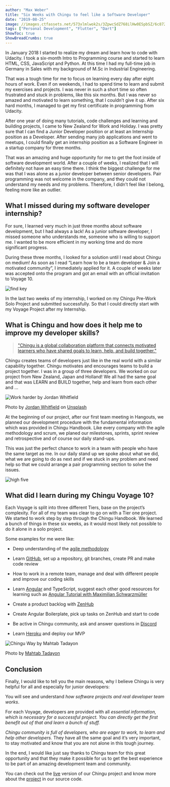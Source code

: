 ```yaml
---
author: "Max Weber"
title: "Six Weeks with Chingu to feel like a Software Developer"
date: "2019-08-25"
image: //images.ctfassets.net/573xlmlwok2s/3ZpwcSdZ768ilHw0ESpbSZ/6c8722c6d68555ca959dfcdbb15c865a/chingu_goal.webp
tags: ["Personal Development", "Flutter", "Dart"]
ShowToc: true
ShowBreadCrumbs: true
---
```


In January 2018 I started to realize my dream and learn how to code with
Udacity. I took a six-month Intro to Programming course and started to learn
HTML, CSS, JavaScript and Python. At this time I had my full-time job in
Germany in Sales with my background of M.Sc in Industrial Engineering.

That was a tough time for me to focus on learning every day after eight hours
of work. Even if on weekends, I had to spend time to learn and submit my
exercises and projects. I was never in such a short time so often frustrated
and stuck in problems, like this six months. But I was never so amazed and
motivated to learn something, that I couldn’t give it up. After six hard
months, I managed to get my first certificate in programming from Udacity.

After one year of doing many tutorials, code challenges and learning and
building projects, I came to New Zealand for Work and Holiday. I was pretty
sure that I can find a Junior Developer position or at least an Internship
position as a Developer. After sending many job applications and went to
meetups, I could finally get an internship position as a Software Engineer in
a startup company for three months.

That was an amazing and huge opportunity for me to get the foot inside of
software development world. After a couple of weeks, I realized that I will
definitely not have an easy time there. I think the biggest challenge for me
was that I was alone as a junior developer between senior developers. Pair
programming was not welcome in the company, and they could not understand my
needs and my problems. Therefore, I didn’t feel like I belong, feeling more
like an outlier.

## What I missed during my software developer internship?

For sure, I learned very much in just three months about software development,
but I had always a lack! As a junior software developer, I missed someone who
understands me, someone who is willing to support me. I wanted to be more
efficient in my working time and do more significant progress.

During these three months, I looked for a solution until I read about Chingu
on medium! As soon as I read “Learn how to be a team developer & Join a
motivated community”, I immediately applied for it. A couple of weeks later
was accepted onto the program and got an email with an official invitation to
Voyage 10.

![find
  key](//images.ctfassets.net/573xlmlwok2s/3i7QIkew0LMnKp9OBFag9D/f6b1d6685cb6e08669b8ed5617945512/find_key.gif)

In the last two weeks of my internship, I worked on my Chingu Pre-Work Solo
Project and submitted successfully. So that I could directly start with my
Voyage Project after my Internship.

## What is Chingu and how does it help me to improve my developer skills?

> ["Chingu is a global collaboration platform that connects motivated learners
> who have shared goals to learn, help, and build
> together."](https://www.chingu.io/)

Chingu creates teams of developers just like in the real world with a similar
capability together. Chingu motivates and encourages teams to build a project
together. I was in a group of three developers. We worked on our project from
New Zealand, Japan and Holland! We all had the same goal and that was LEARN
and BUILD together, help and learn from each other and …

![Work harder by Jordan
  Whitfield](//images.ctfassets.net/573xlmlwok2s/2gMFWN3O4uJ0igtFJUueKP/d31fb2968d166828770e98ed392f57b5/chingu_work_harder.webp)

Photo by [Jordan
Whitfield](https://unsplash.com/@whitfieldjordan?utm_source=medium&utm_medium=referral)
on [Unsplash](https://unsplash.com/?utm_source=medium&utm_medium=referral)

At the beginning of our project, after our first team meeting in Hangouts, we
planned our development procedure with the fundamental information which was
provided in Chingu Handbook. Like every company with the agile methodology and
scrum, we planed our milestones, sprints, sprint review and retrospective and
of course our daily stand-ups.

This was just the perfect chance to work in a team with people who have the
same target as me. In our daily stand up we spoke about what we did, what we
are going to do as next and if we stuck in any problem and need help so that
we could arrange a pair programming section to solve the issues.

![high
  five](//images.ctfassets.net/573xlmlwok2s/6GCRhAtnFBdNf0m3wGMrc5/b0421958728151524f6655e91a3442f7/high_five.gif)

## What did I learn during my Chingu Voyage 10?

Each Voyage is split into three different Tiers, base on the project’s
complexity. For all of my team was clear to go on with a Tier one project. We
started to work step by step through the Chingu Handbook. We learned a bunch
of things in these six weeks, as it would most likely not possible to do it
alone in a solo project.

Some examples for me were like:

- Deep understanding of the [agile
  methodology](https://en.wikipedia.org/wiki/Agile_software_development)

- Learn [GitHub](https://github.com/), set up a repository, git branches,
  create PR and make code review

- How to work in a remote team, manage and deal with different people and
  improve our coding skills

- Learn [Angular](https://angular.io/start) and TypeScript, suggest each other
  good resources for learning such as [Angular Tutorial with Maximilian
  Schwarzmüller](https://www.youtube.com/watch?v=htPYk6QxacQ)

- Create a product backlog with [ZenHub](https://www.zenhub.com/)

- Create Angular Boilerplate, pick up tasks on ZenHub and start to code

- Be active in Chingu community, ask and answer questions in
  [Discord](https://discord.com/)

- Learn [Heroku](https://www.heroku.com/) and deploy our MVP

![Chingu Way by Mahtab
  Tadayon](//images.ctfassets.net/573xlmlwok2s/5FpDwbD07eKF2tozAhY5Pg/700f5b3e8c56ece82a1468ba13c0fed9/chingu_way.jpeg)

Photo by [Mahtab Tadayon](https://medium.com/@mahtab.tadayon)

## Conclusion

Finally, I would like to tell you the main reasons, why I believe Chingu is
very helpful for all and especially for junior developers:

You will see and understand _how software projects and real developer team
works_.

For each Voyage, developers are provided with all _essential information,
which is necessary for a successful project. You can directly get the first
benefit out of that and learn a bunch of stuff._

_Chingu community is full of developers, who are eager to work, to learn and
help other developers._ They have all the same goal and it’s very important,
to stay motivated and know that you are not alone in this tough journey.

In the end, I would like just say thanks to Chingu team for this great
opportunity and that they make it possible for us to get the best experience
to be part of an amazing development team and community.

You can check out the [live](https://clone-website-toucans-08.herokuapp.com/)
version of our Chingu project and know more about the
[project](https://github.com/chingu-voyages/v10-toucans-team-08) in our source
code.
